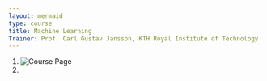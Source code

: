 ```yaml
---
layout: mermaid
type: course
title: Machine Learning
Trainer: Prof. Carl Gustav Jansson, KTH Royal Institute of Technology
---
```


1. ![Course Page](https://onlinecourses.nptel.ac.in/noc25_cs50/unit?unit=16&lesson=17)
2. 